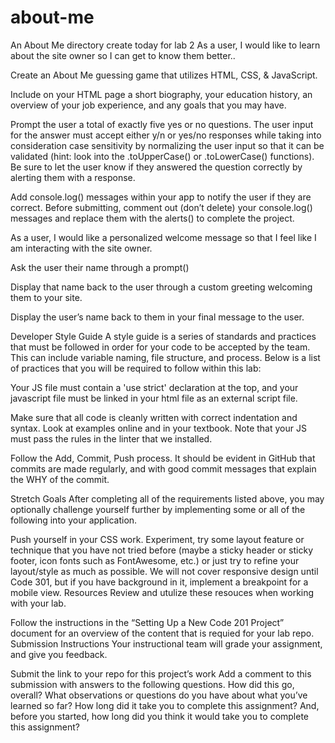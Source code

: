 # about-me
An About Me directory  create  today for lab 2
As a user, I would like to learn about the site owner so I can get to know them better..

Create an About Me guessing game that utilizes HTML, CSS, & JavaScript.

Include on your HTML page a short biography, your education history, an overview of your job experience, and any goals that you may have.

Prompt the user a total of exactly five yes or no questions. The user input for the answer must accept either y/n or yes/no responses while taking into consideration case sensitivity by normalizing the user input so that it can be validated (hint: look into the .toUpperCase() or .toLowerCase() functions). Be sure to let the user know if they answered the question correctly by alerting them with a response.

Add console.log() messages within your app to notify the user if they are correct. Before submitting, comment out (don’t delete) your console.log() messages and replace them with the alerts() to complete the project.

As a user, I would like a personalized welcome message so that I feel like I am interacting with the site owner.

Ask the user their name through a prompt()

Display that name back to the user through a custom greeting welcoming them to your site.

Display the user’s name back to them in your final message to the user.

Developer Style Guide
A style guide is a series of standards and practices that must be followed in order for your code to be accepted by the team. This can include variable naming, file structure, and process. Below is a list of practices that you will be required to follow within this lab:

Your JS file must contain a 'use strict' declaration at the top, and your javascript file must be linked in your html file as an external script file.

Make sure that all code is cleanly written with correct indentation and syntax. Look at examples online and in your textbook. Note that your JS must pass the rules in the linter that we installed.

Follow the Add, Commit, Push process. It should be evident in GitHub that commits are made regularly, and with good commit messages that explain the WHY of the commit.

Stretch Goals
After completing all of the requirements listed above, you may optionally challenge yourself further by implementing some or all of the following into your application.

Push yourself in your CSS work. Experiment, try some layout feature or technique that you have not tried before (maybe a sticky header or sticky footer, icon fonts such as FontAwesome, etc.) or just try to refine your layout/style as much as possible. We will not cover responsive design until Code 301, but if you have background in it, implement a breakpoint for a mobile view.
Resources
Review and utulize these resouces when working with your lab.

Follow the instructions in the “Setting Up a New Code 201 Project” document for an overview of the content that is requied for your lab repo.
Submission Instructions
Your instructional team will grade your assignment, and give you feedback.

Submit the link to your repo for this project’s work
Add a comment to this submission with answers to the following questions.
How did this go, overall?
What observations or questions do you have about what you’ve learned so far?
How long did it take you to complete this assignment? And, before you started, how long did you think it would take you to complete this assignment?